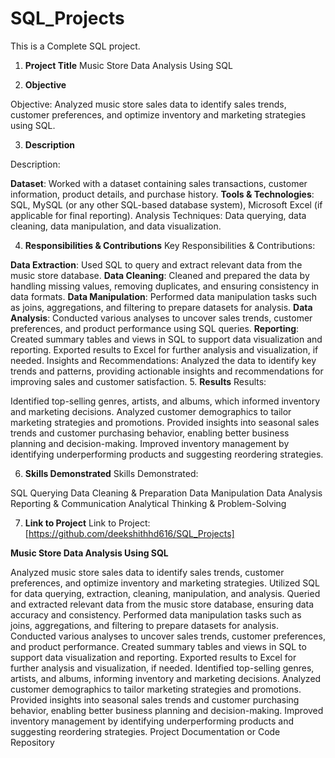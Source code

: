 # SQL_Projects
This is a Complete SQL project.

1. **Project Title**
Music Store Data Analysis Using SQL

2. **Objective**

Objective: Analyzed music store sales data to identify sales trends, customer preferences, and optimize inventory and marketing strategies using SQL.

3. **Description**

Description:

**Dataset**: Worked with a dataset containing sales transactions, customer information, product details, and purchase history.
**Tools & Technologies**: SQL, MySQL (or any other SQL-based database system), Microsoft Excel (if applicable for final reporting).
Analysis Techniques: Data querying, data cleaning, data manipulation, and data visualization.

4. **Responsibilities & Contributions**
Key Responsibilities & Contributions:

**Data Extraction**: Used SQL to query and extract relevant data from the music store database.
**Data Cleaning**: Cleaned and prepared the data by handling missing values, removing duplicates, and ensuring consistency in data formats.
**Data Manipulation**: Performed data manipulation tasks such as joins, aggregations, and filtering to prepare datasets for analysis.
**Data Analysis**: Conducted various analyses to uncover sales trends, customer preferences, and product performance using SQL queries.
**Reporting**: Created summary tables and views in SQL to support data visualization and reporting. Exported results to Excel for further analysis and visualization, if needed.
Insights and Recommendations: Analyzed the data to identify key trends and patterns, providing actionable insights and recommendations for improving sales and customer satisfaction.
5. **Results**
Results:

Identified top-selling genres, artists, and albums, which informed inventory and marketing decisions.
Analyzed customer demographics to tailor marketing strategies and promotions.
Provided insights into seasonal sales trends and customer purchasing behavior, enabling better business planning and decision-making.
Improved inventory management by identifying underperforming products and suggesting reordering strategies.

6. **Skills Demonstrated**
Skills Demonstrated:

SQL Querying
Data Cleaning & Preparation
Data Manipulation
Data Analysis
Reporting & Communication
Analytical Thinking & Problem-Solving

7. **Link to Project** 
Link to Project: [https://github.com/deekshithhd616/SQL_Projects]

**Music Store Data Analysis Using SQL**

Analyzed music store sales data to identify sales trends, customer preferences, and optimize inventory and marketing strategies.
Utilized SQL for data querying, extraction, cleaning, manipulation, and analysis.
Queried and extracted relevant data from the music store database, ensuring data accuracy and consistency.
Performed data manipulation tasks such as joins, aggregations, and filtering to prepare datasets for analysis.
Conducted various analyses to uncover sales trends, customer preferences, and product performance.
Created summary tables and views in SQL to support data visualization and reporting. Exported results to Excel for further analysis and visualization, if needed.
Identified top-selling genres, artists, and albums, informing inventory and marketing decisions.
Analyzed customer demographics to tailor marketing strategies and promotions.
Provided insights into seasonal sales trends and customer purchasing behavior, enabling better business planning and decision-making.
Improved inventory management by identifying underperforming products and suggesting reordering strategies.
Project Documentation or Code Repository
